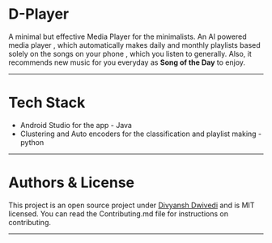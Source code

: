 # D-Player

A minimal but effective Media Player for the minimalists. An AI powered 
media player , which automatically makes daily and monthly playlists based solely 
on the songs on your phone , which you listen to generally. Also, it recommends
new music for you everyday as __Song of the Day__ to enjoy. 

---

# Tech Stack

- Android Studio for the app - Java
- Clustering and Auto encoders for the classification and playlist making - python

---

# Authors & License

This project is an open source project under [Divyansh Dwivedi](https://gitub.com/justdvnsh)
and is MIT licensed. You can read the Contributing.md file for instructions on contributing.

---


